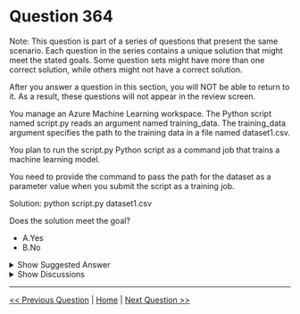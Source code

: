 # Question 364

Note: This question is part of a series of questions that present the same scenario. Each question in the series contains a unique solution that might meet the stated goals. Some question sets might have more than one correct solution, while others might not have a correct solution.

After you answer a question in this section, you will NOT be able to return to it. As a result, these questions will not appear in the review screen.

You manage an Azure Machine Learning workspace. The Python script named script.py reads an argument named training_data. The training_data argument specifies the path to the training data in a file named dataset1.csv.

You plan to run the script.py Python script as a command job that trains a machine learning model.

You need to provide the command to pass the path for the dataset as a parameter value when you submit the script as a training job.

Solution: python script.py dataset1.csv

Does the solution meet the goal?

* A.Yes
* B.No

<details>
  <summary>Show Suggested Answer</summary>

  <strong>B</strong><br>

</details>

<details>
  <summary>Show Discussions</summary>

<blockquote><p><strong>D0ktor</strong> <code>(Tue 19 Nov 2024 22:47)</code> - <em>Upvotes: 1</em></p><p>B sure, need parameter</p></blockquote>
<blockquote><p><strong>jefimija</strong> <code>(Wed 23 Oct 2024 13:21)</code> - <em>Upvotes: 2</em></p><p>python script.py --training_data dataset1.csv</p></blockquote>

</details>

---

[<< Previous Question](question_363.md) | [Home](/index.md) | [Next Question >>](question_365.md)
